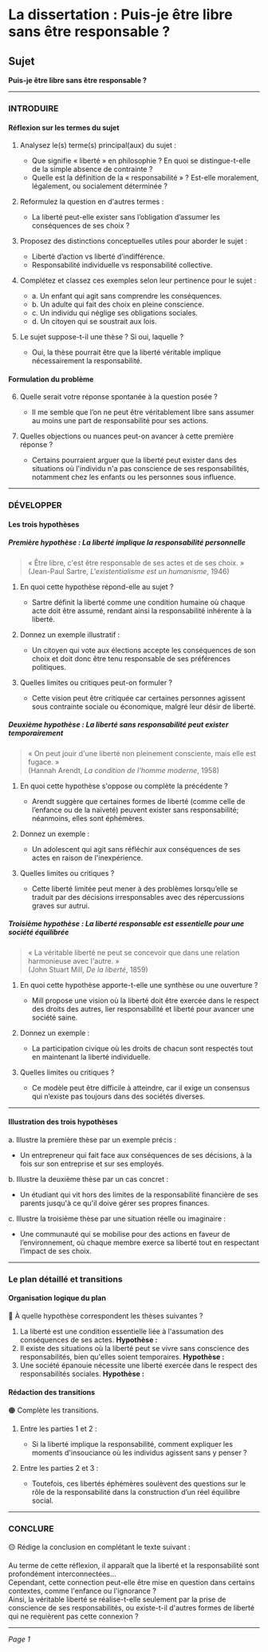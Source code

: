 # La dissertation : Puis-je être libre sans être responsable ?

## Sujet
**Puis-je être libre sans être responsable ?**

---

### INTRODUIRE

#### Réflexion sur les termes du sujet

1. Analysez le(s) terme(s) principal(aux) du sujet :  
   - Que signifie « liberté » en philosophie ? En quoi se distingue-t-elle de la simple absence de contrainte ?  
   - Quelle est la définition de la « responsabilité » ? Est-elle moralement, légalement, ou socialement déterminée ?
  
2. Reformulez la question en d'autres termes :  
   - La liberté peut-elle exister sans l’obligation d’assumer les conséquences de ses choix ?

3. Proposez des distinctions conceptuelles utiles pour aborder le sujet :  
   - Liberté d’action vs liberté d’indifférence.  
   - Responsabilité individuelle vs responsabilité collective.  

4. Complétez et classez ces exemples selon leur pertinence pour le sujet :  
   - a. Un enfant qui agit sans comprendre les conséquences.  
   - b. Un adulte qui fait des choix en pleine conscience.  
   - c. Un individu qui néglige ses obligations sociales.  
   - d. Un citoyen qui se soustrait aux lois.  

5. Le sujet suppose-t-il une thèse ? Si oui, laquelle ?  
   - Oui, la thèse pourrait être que la liberté véritable implique nécessairement la responsabilité.

#### Formulation du problème

6. Quelle serait votre réponse spontanée à la question posée ?  
   - Il me semble que l’on ne peut être véritablement libre sans assumer au moins une part de responsabilité pour ses actions.

7. Quelles objections ou nuances peut-on avancer à cette première réponse ?  
   - Certains pourraient arguer que la liberté peut exister dans des situations où l'individu n'a pas conscience de ses responsabilités, notamment chez les enfants ou les personnes sous influence.

---

### DÉVELOPPER

#### Les trois hypothèses

##### Première hypothèse : La liberté implique la responsabilité personnelle

> « Être libre, c'est être responsable de ses actes et de ses choix. »  
> (Jean-Paul Sartre, *L'existentialisme est un humanisme*, 1946)

1. En quoi cette hypothèse répond-elle au sujet ?  
   - Sartre définit la liberté comme une condition humaine où chaque acte doit être assumé, rendant ainsi la responsabilité inhérente à la liberté.

2. Donnez un exemple illustratif :  
   - Un citoyen qui vote aux élections accepte les conséquences de son choix et doit donc être tenu responsable de ses préférences politiques.

3. Quelles limites ou critiques peut-on formuler ?  
   - Cette vision peut être critiquée car certaines personnes agissent sous contrainte sociale ou économique, malgré leur désir de liberté.

##### Deuxième hypothèse : La liberté sans responsabilité peut exister temporairement

> « On peut jouir d'une liberté non pleinement consciente, mais elle est fugace. »  
> (Hannah Arendt, *La condition de l'homme moderne*, 1958)

1. En quoi cette hypothèse s'oppose ou complète la précédente ?  
   - Arendt suggère que certaines formes de liberté (comme celle de l’enfance ou de la naïveté) peuvent exister sans responsabilité; néanmoins, elles sont éphémères.

2. Donnez un exemple :  
   - Un adolescent qui agit sans réfléchir aux conséquences de ses actes en raison de l'inexpérience.

3. Quelles limites ou critiques ?  
   - Cette liberté limitée peut mener à des problèmes lorsqu’elle se traduit par des décisions irresponsables avec des répercussions graves sur autrui.

##### Troisième hypothèse : La liberté responsable est essentielle pour une société équilibrée

> « La véritable liberté ne peut se concevoir que dans une relation harmonieuse avec l'autre. »  
> (John Stuart Mill, *De la liberté*, 1859)

1. En quoi cette hypothèse apporte-t-elle une synthèse ou une ouverture ?  
   - Mill propose une vision où la liberté doit être exercée dans le respect des droits des autres, lier responsabilité et liberté pour avancer une société saine.

2. Donnez un exemple :  
   - La participation civique où les droits de chacun sont respectés tout en maintenant la liberté individuelle.

3. Quelles limites ou critiques ?  
   - Ce modèle peut être difficile à atteindre, car il exige un consensus qui n’existe pas toujours dans des sociétés diverses.

---

#### Illustration des trois hypothèses

a. Illustre la première thèse par un exemple précis :  
   - Un entrepreneur qui fait face aux conséquences de ses décisions, à la fois sur son entreprise et sur ses employés.

b. Illustre la deuxième thèse par un cas concret :  
   - Un étudiant qui vit hors des limites de la responsabilité financière de ses parents jusqu'à ce qu'il doive gérer ses propres finances.

c. Illustre la troisième thèse par une situation réelle ou imaginaire :  
   - Une communauté qui se mobilise pour des actions en faveur de l’environnement, où chaque membre exerce sa liberté tout en respectant l’impact de ses choix.

---

### Le plan détaillé et transitions

#### Organisation logique du plan

🔴 À quelle hypothèse correspondent les thèses suivantes ?

1. La liberté est une condition essentielle liée à l'assumation des conséquences de ses actes. **Hypothèse :**
2. Il existe des situations où la liberté peut se vivre sans conscience des responsabilités, bien qu'elles soient temporaires. **Hypothèse :**
3. Une société épanouie nécessite une liberté exercée dans le respect des responsabilités sociales. **Hypothèse :**

#### Rédaction des transitions

🟠 Complète les transitions.

1. Entre les parties 1 et 2 :  
   - Si la liberté implique la responsabilité, comment expliquer les moments d'insouciance où les individus agissent sans y penser ?
   
2. Entre les parties 2 et 3 :  
   - Toutefois, ces libertés éphémères soulèvent des questions sur le rôle de la responsabilité dans la construction d’un réel équilibre social.

---

### CONCLURE

🟡 Rédige la conclusion en complétant le texte suivant :

Au terme de cette réflexion, il apparaît que la liberté et la responsabilité sont profondément interconnectées…  
Cependant, cette connection peut-elle être mise en question dans certains contextes, comme l'enfance ou l'ignorance ?  
Ainsi, la véritable liberté se réalise-t-elle seulement par la prise de conscience de ses responsabilités, ou existe-t-il d'autres formes de liberté qui ne requièrent pas cette connexion ?

---

*Page 1*